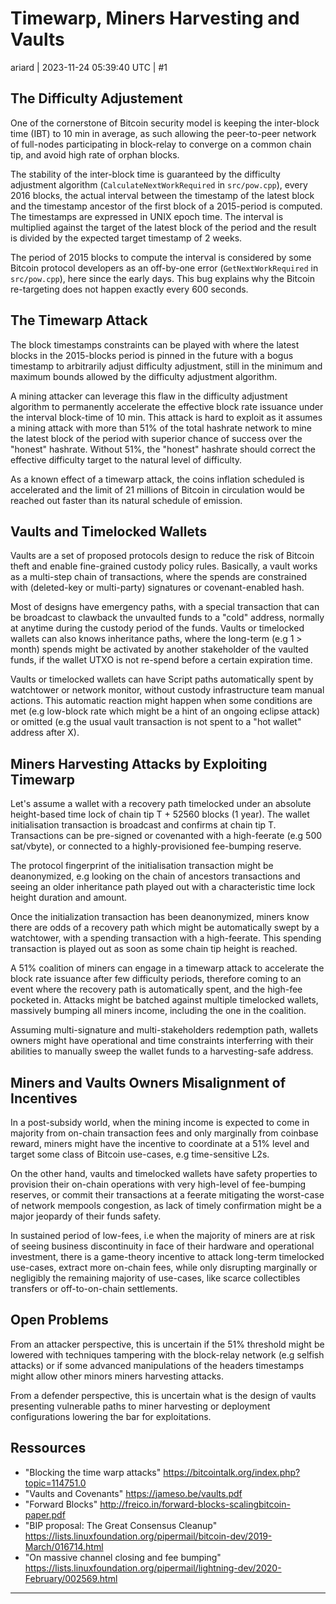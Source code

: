 # Timewarp, Miners Harvesting and Vaults

ariard | 2023-11-24 05:39:40 UTC | #1

## The Difficulty Adjustement

One of the cornerstone of Bitcoin security model is keeping the inter-block time (IBT) to 10 min in average, as such allowing the peer-to-peer network of full-nodes participating in block-relay to converge on a common chain tip, and avoid high rate of orphan blocks.

The stability of the inter-block time is guaranteed by the difficulty adjustment algorithm (`CalculateNextWorkRequired` in `src/pow.cpp`), every 2016 blocks, the actual interval between the timestamp of the latest block and the timestamp ancestor of the first block of a 2015-period is computed. The timestamps are expressed in UNIX epoch time. The interval is multiplied against the target of the latest block of the period and the result is divided by the expected target timestamp of 2 weeks.

The period of 2015 blocks to compute the interval is considered by some Bitcoin protocol developers as an off-by-one error (`GetNextWorkRequired` in `src/pow.cpp`), here since the early days. This bug explains why the Bitcoin re-targeting does not happen exactly every 600 seconds.

## The Timewarp Attack

The block timestamps constraints can be played with where the latest blocks in the 2015-blocks period is pinned in the future with a bogus timestamp to arbitrarily adjust difficulty adjustment, still in the minimum and maximum bounds allowed by the difficulty adjustment algorithm.

A mining attacker can leverage this flaw in the difficulty adjustment algorithm to permanently accelerate the effective block rate issuance under the interval block-time of 10 min. This attack is hard to exploit as it assumes a mining attack with more than 51% of the total hashrate network to mine the latest block of the period with superior chance of success over the "honest" hashrate. Without 51%, the "honest" hashrate should correct the effective difficulty target to the natural level of difficulty.

As a known effect of a timewarp attack, the coins inflation scheduled is accelerated and the limit of 21 millions of Bitcoin in circulation would be reached out faster than its natural schedule of emission.

## Vaults and Timelocked Wallets

Vaults are a set of proposed protocols design to reduce the risk of Bitcoin theft and enable fine-grained custody policy rules. Basically, a vault works as a multi-step chain of transactions, where the spends are constrained with (deleted-key or multi-party) signatures or covenant-enabled hash.

Most of designs have emergency paths, with a special transaction that can be broadcast to clawback the unvaulted funds to a "cold" address, normally at anytime during the custody period of the funds. Vaults or timelocked wallets can also knows inheritance paths, where the long-term (e.g 1 > month) spends might be activated by another stakeholder of the vaulted funds, if the wallet UTXO is not re-spend before a certain expiration time.

Vaults or timelocked wallets can have Script paths automatically spent by watchtower or network monitor, without custody infrastructure team manual actions. This automatic reaction might happen when some conditions are met (e.g low-block rate which might be a hint of an ongoing eclipse attack) or omitted (e.g the usual vault transaction is not spent to a "hot wallet" address after X).

## Miners Harvesting Attacks by Exploiting Timewarp

Let's assume a wallet with a recovery path timelocked under an absolute height-based time lock of chain tip T + 52560 blocks (1 year). The wallet initialisation transaction is broadcast and confirms at chain tip T. Transactions can be pre-signed or covenanted with a high-feerate (e.g 500 sat/vbyte), or connected to a highly-provisioned fee-bumping reserve.

The protocol fingerprint of the initialisation transaction might be deanonymized, e.g looking on the chain of ancestors transactions and seeing an older inheritance path played out with a characteristic time lock height duration and amount.

Once the initialization transaction has been deanonymized, miners know there are odds of a recovery path which might be automatically swept by a watchtower, with a spending transaction with a high-feerate. This spending transaction is played out as soon as some chain tip height is reached.

A 51% coalition of miners can engage in a timewarp attack to accelerate the block rate issuance after few difficulty periods, therefore coming to an event where the recovery path is automatically spent, and the high-fee pocketed in. Attacks might be batched against multiple timelocked wallets, massively bumping all miners income, including the one in the coalition.

Assuming multi-signature and multi-stakeholders redemption path, wallets owners might have operational and time constraints interferring with their abilities to manually sweep the wallet funds to a harvesting-safe address.

## Miners and Vaults Owners Misalignment of Incentives

In a post-subsidy world, when the mining income is expected to come in majority from on-chain transaction fees and only marginally from coinbase reward, miners might have the incentive to coordinate at a 51% level and target some class of Bitcoin use-cases, e.g time-sensitive L2s.

On the other hand, vaults and timelocked wallets have safety properties to provision their on-chain operations with very high-level of fee-bumping reserves, or commit their transactions at a feerate mitigating the worst-case of network mempools congestion, as lack of timely confirmation might be a major jeopardy of their funds safety.

In sustained period of low-fees, i.e when the majority of miners are at risk of seeing business discontinuity in face of their hardware and operational investment, there is a game-theory incentive to attack long-term timelocked use-cases, extract more on-chain fees, while only disrupting marginally or negligibly the remaining majority of use-cases, like scarce collectibles transfers or off-to-on-chain settlements.

## Open Problems

From an attacker perspective, this is uncertain if the 51% threshold might be lowered with techniques tampering with the block-relay network (e.g selfish attacks) or if some advanced manipulations of the headers timestamps might allow other minors miners harvesting attacks.

From a defender perspective, this is uncertain what is the design of vaults presenting vulnerable paths to miner harvesting or deployment configurations lowering the bar for exploitations.

## Ressources

- "Blocking the time warp attacks" https://bitcointalk.org/index.php?topic=114751.0
- "Vaults and Covenants" https://jameso.be/vaults.pdf
- "Forward Blocks" http://freico.in/forward-blocks-scalingbitcoin-paper.pdf
- "BIP proposal: The Great Consensus Cleanup" https://lists.linuxfoundation.org/pipermail/bitcoin-dev/2019-March/016714.html
- "On massive channel closing and fee bumping" https://lists.linuxfoundation.org/pipermail/lightning-dev/2020-February/002569.html

-------------------------

